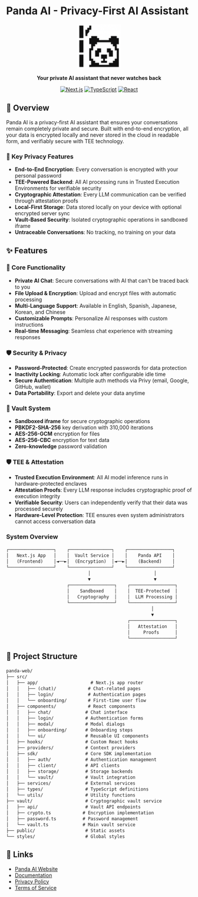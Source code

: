 # Panda AI - Privacy-First AI Assistant

<div align="center">
  <img src="public/icons/panda.svg" alt="Panda AI Logo" width="120" height="120">
  
  **Your private AI assistant that never watches back**
  
  [![Next.js](https://img.shields.io/badge/Next.js-15.3.1-black?logo=next.js)](https://nextjs.org/)
  [![TypeScript](https://img.shields.io/badge/TypeScript-5.0-blue?logo=typescript)](https://www.typescriptlang.org/)
  [![React](https://img.shields.io/badge/React-18.2-61DAFB?logo=react)](https://reactjs.org/)
</div>

## 🌟 Overview

Panda AI is a privacy-first AI assistant that ensures your conversations remain completely private and secure. Built with end-to-end encryption, all your data is encrypted locally and never stored in the cloud in readable form, and verifiably secure with TEE technology.

### 🔐 Key Privacy Features

- **End-to-End Encryption**: Every conversation is encrypted with your personal password
- **TEE-Powered Backend**: All AI processing runs in Trusted Execution Environments for verifiable security
- **Cryptographic Attestation**: Every LLM communication can be verified through attestation proofs
- **Local-First Storage**: Data stored locally on your device with optional encrypted server sync
- **Vault-Based Security**: Isolated cryptographic operations in sandboxed iframe
- **Untraceable Conversations**: No tracking, no training on your data

## ✨ Features

### 🎯 Core Functionality
- **Private AI Chat**: Secure conversations with AI that can't be traced back to you
- **File Upload & Encryption**: Upload and encrypt files with automatic processing
- **Multi-Language Support**: Available in English, Spanish, Japanese, Korean, and Chinese
- **Customizable Prompts**: Personalize AI responses with custom instructions
- **Real-time Messaging**: Seamless chat experience with streaming responses

### 🛡️ Security & Privacy
- **Password-Protected**: Create encrypted passwords for data protection
- **Inactivity Locking**: Automatic lock after configurable idle time
- **Secure Authentication**: Multiple auth methods via Privy (email, Google, GitHub, wallet)
- **Data Portability**: Export and delete your data anytime

### 🔐 Vault System
- **Sandboxed iframe** for secure cryptographic operations
- **PBKDF2-SHA-256** key derivation with 310,000 iterations
- **AES-256-GCM** encryption for files
- **AES-256-CBC** encryption for text data
- **Zero-knowledge** password validation

### 🛡️ TEE & Attestation
- **Trusted Execution Environment**: All AI model inference runs in hardware-protected enclaves
- **Attestation Proofs**: Every LLM response includes cryptographic proof of execution integrity
- **Verifiable Security**: Users can independently verify that their data was processed securely
- **Hardware-Level Protection**: TEE ensures even system administrators cannot access conversation data

### System Overview

```
┌─────────────────┐    ┌────────────────┐    ┌─────────────────┐
│   Next.js App   │    │  Vault Service │    │    Panda API    │
│   (Frontend)    │◄──►│  (Encryption)  │◄──►│    (Backend)    │
└─────────────────┘    └────────────────┘    └─────────────────┘
                               │                        │
                               ▼                        ▼
                       ┌─────────────────┐    ┌─────────────────┐
                       │    Sandboxed    │    │  TEE-Protected  │
                       │   Cryptography  │    │  LLM Processing │
                       └─────────────────┘    └─────────────────┘
                                                       │
                                                       ▼
                                              ┌─────────────────┐
                                              │   Attestation   │
                                              │     Proofs      │
                                              └─────────────────┘
```

## 📁 Project Structure

```
panda-web/
├── src/
│   ├── app/                    # Next.js app router
│   │   ├── (chat)/            # Chat-related pages
│   │   ├── login/             # Authentication pages
│   │   └── onboarding/        # First-time user flow
│   ├── components/            # React components
│   │   ├── chat/             # Chat interface
│   │   ├── login/            # Authentication forms
│   │   ├── modal/            # Modal dialogs
│   │   ├── onboarding/       # Onboarding steps
│   │   └── ui/               # Reusable UI components
│   ├── hooks/                # Custom React hooks
│   ├── providers/            # Context providers
│   ├── sdk/                  # Core SDK implementation
│   │   ├── auth/             # Authentication management
│   │   ├── client/           # API clients
│   │   ├── storage/          # Storage backends
│   │   └── vault/            # Vault integration
│   ├── services/             # External services
│   ├── types/                # TypeScript definitions
│   └── utils/                # Utility functions
├── vault/                    # Cryptographic vault service
│   ├── api/                  # Vault API endpoints
│   ├── crypto.ts            # Encryption implementation
│   ├── password.ts          # Password management
│   └── vault.ts             # Main vault service
├── public/                   # Static assets
└── styles/                   # Global styles
```

## 🔗 Links

- [Panda AI Website](https://panda.chat)
- [Documentation]()
- [Privacy Policy]()
- [Terms of Service]()
